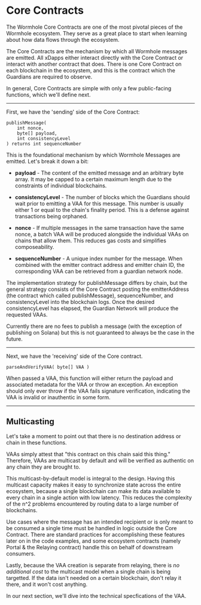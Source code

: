 # Core Contracts

The Wormhole Core Contracts are one of the most pivotal pieces of the Wormhole ecosystem. They serve as a great place to start when learning about how data flows through the ecosystem.

The Core Contracts are the mechanism by which all Wormhole messages are emitted. All xDapps either interact directly with the Core Contract or interact with another contract that does. There is one Core Contract on each blockchain in the ecosystem, and this is the contract which the Guardians are required to observe. 

In general, Core Contracts are simple with only a few public-facing functions, which we'll define next.

---

First, we have the 'sending' side of the Core Contract:

    publishMessage(
        int nonce,
        byte[] payload,
        int consistencyLevel
    ) returns int sequenceNumber

This is the foundational mechanism by which Wormhole Messages are emitted. Let's break it down a bit:

- **payload** - The content of the emitted message and an arbitrary byte array. It may be capped to a certain maximum length due to the constraints of individual blockchains.

- **consistencyLevel** - The number of blocks which the Guardians should wait prior to emitting a VAA for this message. This number is usually either 1 or equal to the chain's finality period. This is a defense against transactions being orphaned.

- **nonce** -  If multiple messages in the same transaction have the same nonce, a batch VAA will be produced alongside the individual VAAs on chains that allow them. This reduces gas costs and simplifies composeability.

- **sequenceNumber** - A unique index number for the message. When combined with the emitter contract address and emitter chain ID, the corresponding VAA can be retrieved from a guardian network node.

The implementation strategy for publishMessage differs by chain, but the general strategy consists of the Core Contract posting the emitterAddress (the contract which called publishMessage), sequenceNumber, and consistencyLevel into the blockchain logs. Once the desired consistencyLevel has elapsed, the Guardian Network will produce the requested VAAs.

Currently there are no fees to publish a message (with the exception of publishing on Solana) but this is not guaranteed to always be the case in the future.

---

Next, we have the 'receiving' side of the Core contract.

    parseAndVerifyVAA( byte[] VAA )

When passed a VAA, this function will either return the payload and associated metadata for the VAA or throw an exception. An exception should only ever throw if the VAA fails signature verification, indicating the VAA is invalid or inauthentic in some form.

---

## Multicasting

Let's take a moment to point out that there is no destination address or chain in these functions.

VAAs simply attest that "this contract on this chain said this thing." Therefore, VAAs are multicast by default and will be verified as authentic on any chain they are brought to.

This multicast-by-default model is integral to the design. Having this multicast capacity makes it easy to synchronize state across the entire ecosystem, because a single blockchain can make its data available to every chain in a single action with low latency. This reduces the complexity of the n^2 problems encountered by routing data to a large number of blockchains.

Use cases where the message has an intended recipient or is only meant to be consumed a single time must be handled in logic outside the Core Contract. There are standard practices for accomplishing these features  later on in the code examples, and some ecosystem contracts (namely Portal & the Relaying contract) handle this on behalf of downstream consumers.

Lastly, because the VAA creation is separate from relaying, there is _no additional cost_ to the multicast model when a single chain is being targetted. If the data isn't needed on a certain blockchain, don't relay it there, and it won't cost anything.

In our next section, we'll dive into the technical specfications of the VAA.
